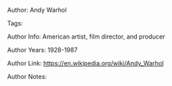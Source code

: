 Author: Andy Warhol

Tags:

Author Info:  American artist, film director, and producer

Author Years: 1928-1987

Author Link:  https://en.wikipedia.org/wiki/Andy_Warhol

Author Notes:


